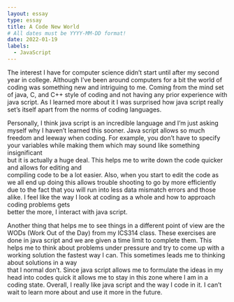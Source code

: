 ```yaml
---
layout: essay
type: essay
title: A Code New World
# All dates must be YYYY-MM-DD format!
date: 2022-01-19
labels:
  - JavaScript 
---
```


  The interest I have for computer science didn’t start until after my second year in college.
Although I’ve been around computers for a bit the world of coding was something new and intriguing to 
me. Coming from the mind set of java, C, and C++ style of coding and not having any prior experience 
with java script. As I learned more about it I was surprised how java script really set’s itself apart from
the norms of coding languages. 

  Personally, I think java script is an incredible language and I’m just asking myself why I haven’t
learned this sooner. Java script allows so much freedom and leeway when coding. For example, you
don’t have to specify your variables while making them which may sound like something insignificant  
but it is actually a huge deal. This helps me to write down the code quicker and allows for editing and  
compiling code to be a lot easier. Also, when you start to edit the code as we all end up doing this allows 
trouble shooting to go by more efficiently due to the fact that you will run into less data mismatch errors
and those alike. I feel like the way I look at coding as a whole and how to approach coding problems gets   
better the more, I interact with java script.  
  
  Another thing that helps me to see things in a different point of view are the WODs (Work Out
of the Day) from my ICS314 class. These exercises are done in java script and we are given a time limit to 
complete them. This helps me to think about problems under pressure and try to come up with a  
working solution the fastest way I can. This sometimes leads me to thinking about solutions in a way  
that I normal don’t. Since java script allows me to formulate the ideas in my head into codes quick it 
allows me to stay in this zone where I am in a coding state. Overall, I really like java script and the way I 
code in it. I can’t wait to learn more about and use it more in the future. 
